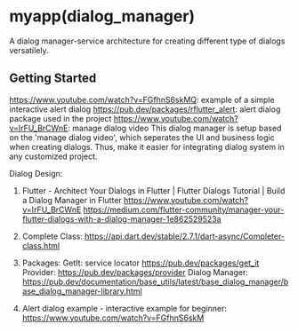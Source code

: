 # myapp(dialog_manager)

A dialog manager-service architecture for creating different type of dialogs versatilely.

## Getting Started

https://www.youtube.com/watch?v=FGfhnS6skMQ: example of a simple interactive alert dialog
https://pub.dev/packages/rflutter_alert: alert dialog package used in the project
https://www.youtube.com/watch?v=IrFU_BrCWnE: manage dialog video
This dialog manager is setup based on the 'manage dialog video', which seperates the UI and business logic
when creating dialogs. Thus, make it easier for integrating dialog system in any customized project.

Dialog Design:

1. Flutter - Architect Your Dialogs in Flutter | Flutter Dialogs Tutorial | Build a Dialog Manager in Flutter
https://www.youtube.com/watch?v=IrFU_BrCWnE
https://medium.com/flutter-community/manager-your-flutter-dialogs-with-a-dialog-manager-1e862529523a

2. Complete Class:
https://api.dart.dev/stable/2.7.1/dart-async/Completer-class.html

3. Packages:
GetIt: service locator
https://pub.dev/packages/get_it
Provider:
https://pub.dev/packages/provider
Dialog Manager:
https://pub.dev/documentation/base_utils/latest/base_dialog_manager/base_dialog_manager-library.html

4. Alert dialog example - interactive example for beginner:
https://www.youtube.com/watch?v=FGfhnS6skM

